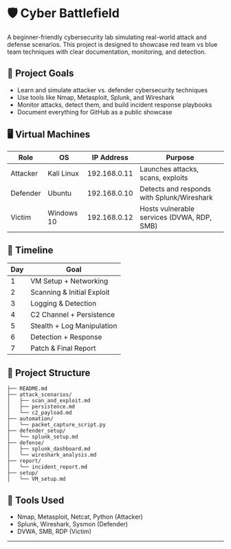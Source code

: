 # 🛡️ Cyber Battlefield

A beginner-friendly cybersecurity lab simulating real-world attack and defense scenarios. This project is designed to showcase red team vs blue team techniques with clear documentation, monitoring, and detection.

## 🎯 Project Goals
- Learn and simulate attacker vs. defender cybersecurity techniques
- Use tools like Nmap, Metasploit, Splunk, and Wireshark
- Monitor attacks, detect them, and build incident response playbooks
- Document everything for GitHub as a public showcase

## 🖥️ Virtual Machines
| Role      | OS           | IP Address      | Purpose |
|-----------|--------------|----------------|---------|
| Attacker  | Kali Linux   | 192.168.0.11    | Launches attacks, scans, exploits |
| Defender  | Ubuntu       | 192.168.0.10    | Detects and responds with Splunk/Wireshark |
| Victim    | Windows 10   | 192.168.0.12    | Hosts vulnerable services (DVWA, RDP, SMB) |

## 📅 Timeline
| Day | Goal |
|-----|------|
| 1 | VM Setup + Networking |
| 2 | Scanning & Initial Exploit |
| 3 | Logging & Detection |
| 4 | C2 Channel + Persistence |
| 5 | Stealth + Log Manipulation |
| 6 | Detection + Response |
| 7 | Patch & Final Report |

## 📂 Project Structure

```cyber-battlefield/
├── README.md  
├── attack_scenarios/  
│   ├── scan_and_exploit.md  
│   ├── persistence.md  
│   └── c2_payload.md  
├── automation/  
│   └── packet_capture_script.py  
├── defender_setup/  
│   └── splunk_setup.md  
├── defense/  
│   ├── splunk_dashboard.md  
│   └── wireshark_analysis.md  
├── report/  
│   └── incident_report.md  
├── setup/  
│   └── VM_setup.md  
```

## 🧰 Tools Used
- Nmap, Metasploit, Netcat, Python (Attacker)
- Splunk, Wireshark, Sysmon (Defender)
- DVWA, SMB, RDP (Victim)

---
